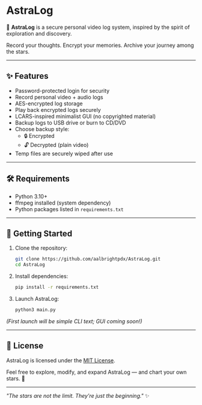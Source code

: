 # AstraLog

🌌 **AstraLog** is a secure personal video log system, inspired by the spirit of exploration and discovery.

Record your thoughts. Encrypt your memories. Archive your journey among the stars.

---

## ✨ Features

- Password-protected login for security
- Record personal video + audio logs
- AES-encrypted log storage
- Play back encrypted logs securely
- LCARS-inspired minimalist GUI (no copyrighted material)
- Backup logs to USB drive or burn to CD/DVD
- Choose backup style: 
  - 🔒 Encrypted
  - 🔓 Decrypted (plain video)
- Temp files are securely wiped after use

---

## 🛠️ Requirements

- Python 3.10+
- ffmpeg installed (system dependency)
- Python packages listed in `requirements.txt`

---

## 🚀 Getting Started

1. Clone the repository:
    ```bash
    git clone https://github.com/aalbrightpdx/AstraLog.git
    cd AstraLog
    ```

2. Install dependencies:
    ```bash
    pip install -r requirements.txt
    ```

3. Launch AstraLog:
    ```bash
    python3 main.py
    ```

*(First launch will be simple CLI text; GUI coming soon!)*

---

## 🌟 License

AstraLog is licensed under the [MIT License](LICENSE).

Feel free to explore, modify, and expand AstraLog — and chart your own stars. 🌌

---

*"The stars are not the limit. They're just the beginning."* ✨


